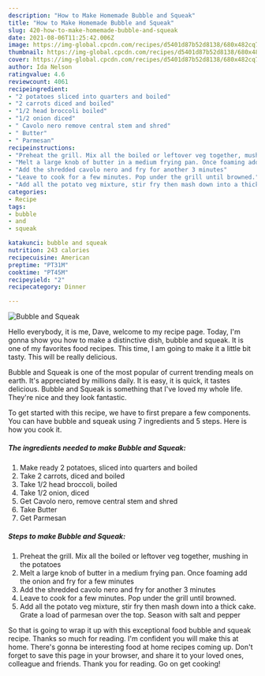 ```yaml
---
description: "How to Make Homemade Bubble and Squeak"
title: "How to Make Homemade Bubble and Squeak"
slug: 420-how-to-make-homemade-bubble-and-squeak
date: 2021-08-06T11:25:42.006Z
image: https://img-global.cpcdn.com/recipes/d5401d87b52d8138/680x482cq70/bubble-and-squeak-recipe-main-photo.jpg
thumbnail: https://img-global.cpcdn.com/recipes/d5401d87b52d8138/680x482cq70/bubble-and-squeak-recipe-main-photo.jpg
cover: https://img-global.cpcdn.com/recipes/d5401d87b52d8138/680x482cq70/bubble-and-squeak-recipe-main-photo.jpg
author: Ida Nelson
ratingvalue: 4.6
reviewcount: 4061
recipeingredient:
- "2 potatoes sliced into quarters and boiled"
- "2 carrots diced and boiled"
- "1/2 head broccoli boiled"
- "1/2 onion diced"
- " Cavolo nero remove central stem and shred"
- " Butter"
- " Parmesan"
recipeinstructions:
- "Preheat the grill. Mix all the boiled or leftover veg together, mushing in the potatoes"
- "Melt a large knob of butter in a medium frying pan. Once foaming add the onion and fry for a few minutes"
- "Add the shredded cavolo nero and fry for another 3 minutes"
- "Leave to cook for a few minutes. Pop under the grill until browned."
- "Add all the potato veg mixture, stir fry then mash down into a thick cake. Grate a load of parmesan over the top. Season with salt and pepper"
categories:
- Recipe
tags:
- bubble
- and
- squeak

katakunci: bubble and squeak 
nutrition: 243 calories
recipecuisine: American
preptime: "PT31M"
cooktime: "PT45M"
recipeyield: "2"
recipecategory: Dinner

---
```



![Bubble and Squeak](https://img-global.cpcdn.com/recipes/d5401d87b52d8138/680x482cq70/bubble-and-squeak-recipe-main-photo.jpg)

Hello everybody, it is me, Dave, welcome to my recipe page. Today, I'm gonna show you how to make a distinctive dish, bubble and squeak. It is one of my favorites food recipes. This time, I am going to make it a little bit tasty. This will be really delicious.



Bubble and Squeak is one of the most popular of current trending meals on earth. It's appreciated by millions daily. It is easy, it is quick, it tastes delicious. Bubble and Squeak is something that I've loved my whole life. They're nice and they look fantastic.


To get started with this recipe, we have to first prepare a few components. You can have bubble and squeak using 7 ingredients and 5 steps. Here is how you cook it.

<!--inarticleads1-->

##### The ingredients needed to make Bubble and Squeak:

1. Make ready 2 potatoes, sliced into quarters and boiled
1. Take 2 carrots, diced and boiled
1. Take 1/2 head broccoli, boiled
1. Take 1/2 onion, diced
1. Get  Cavolo nero, remove central stem and shred
1. Take  Butter
1. Get  Parmesan




<!--inarticleads2-->

##### Steps to make Bubble and Squeak:

1. Preheat the grill. Mix all the boiled or leftover veg together, mushing in the potatoes
1. Melt a large knob of butter in a medium frying pan. Once foaming add the onion and fry for a few minutes
1. Add the shredded cavolo nero and fry for another 3 minutes
1. Leave to cook for a few minutes. Pop under the grill until browned.
1. Add all the potato veg mixture, stir fry then mash down into a thick cake. Grate a load of parmesan over the top. Season with salt and pepper




So that is going to wrap it up with this exceptional food bubble and squeak recipe. Thanks so much for reading. I'm confident you will make this at home. There's gonna be interesting food at home recipes coming up. Don't forget to save this page in your browser, and share it to your loved ones, colleague and friends. Thank you for reading. Go on get cooking!
